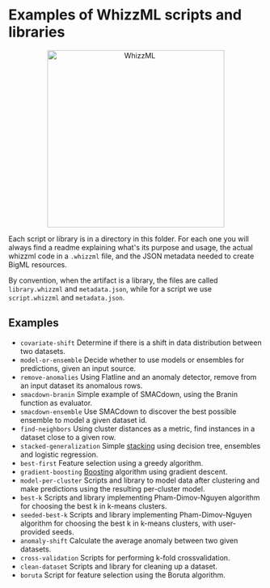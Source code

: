 # Examples of WhizzML scripts and libraries

<p align=center><a href="http://bigml.com/whizzml"><img
src="https://static.horizon.bigml.com/static/img/whizzml/whizzml_share_logo.png"
alt="WhizzML" width=350></img></a></p>

Each script or library is in a directory in this folder.  For each one
you will always find a readme explaining what's its purpose and usage,
the actual whizzml code in a `.whizzml` file, and the JSON metadata
needed to create BigML resources.

By convention, when the artifact is a library, the files are called
`library.whizzml` and `metadata.json`, while for a script we use
`script.whizzml` and `metadata.json`.

## Examples

- `covariate-shift` Determine if there is a shift in data distribution
  between two datasets.
- `model-or-ensemble` Decide whether to use models or ensembles for
  predictions, given an input source.
- `remove-anomalies` Using Flatline and an anomaly detector, remove
  from an input dataset its anomalous rows.
- `smacdown-branin` Simple example of SMACdown, using the Branin
  function as evaluator.
- `smacdown-ensemble` Use SMACdown to discover the best possible
  ensemble to model a given dataset id.
- `find-neighbors`  Using cluster distances as a metric, find
  instances in a dataset close to a given row.
- `stacked-generalization` Simple
  [stacking](https://en.wikipedia.org/wiki/Ensemble_learning#Stacking)
  using decision tree, ensembles and logistic regression.
- `best-first` Feature selection using a greedy algorithm.
- `gradient-boosting`
  [Boosting](https://en.wikipedia.org/wiki/Gradient_boosting)
  algorithm using gradient descent.
- `model-per-cluster` Scripts and library to model data after
  clustering and make predictions using the resulting per-cluster
  model.
- `best-k` Scripts and library implementing Pham-Dimov-Nguyen
  algorithm for choosing the best k in k-means clusters.
- `seeded-best-k` Scripts and library implementing Pham-Dimov-Nguyen
  algorithm for choosing the best k in k-means clusters, with
  user-provided seeds.
- `anomaly-shift` Calculate the average anomaly between two given
  datasets.
- `cross-validation` Scripts for performing k-fold crossvalidation.
- `clean-dataset` Scripts and library for cleaning up a dataset.
- `boruta` Script for feature selection using the Boruta algorithm.

